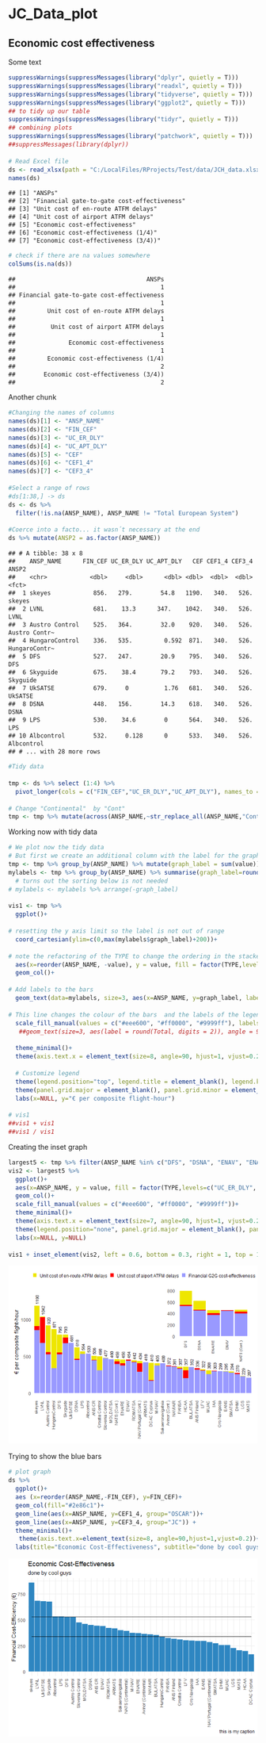 JC\_Data\_plot
================

## Economic cost effectiveness

Some text

``` r
suppressWarnings(suppressMessages(library("dplyr", quietly = T)))
suppressWarnings(suppressMessages(library("readxl", quietly = T)))
suppressWarnings(suppressMessages(library("tidyverse", quietly = T)))
suppressWarnings(suppressMessages(library("ggplot2", quietly = T)))
## to tidy up our table
suppressWarnings(suppressMessages(library("tidyr", quietly = T)))
## combining plots
suppressWarnings(suppressMessages(library("patchwork", quietly = T)))
##suppressMessages(library(dplyr))

# Read Excel file
ds <- read_xlsx(path = "C:/LocalFiles/RProjects/Test/data/JCH_data.xlsx", sheet="Sheet2")
names(ds)
```

    ## [1] "ANSPs"                                    
    ## [2] "Financial gate-to-gate cost-effectiveness"
    ## [3] "Unit cost of en-route ATFM delays"        
    ## [4] "Unit cost of airport ATFM delays"         
    ## [5] "Economic cost-effectiveness"              
    ## [6] "Economic cost-effectiveness (1/4)"        
    ## [7] "Economic cost-effectiveness (3/4))"

``` r
# check if there are na values somewhere
colSums(is.na(ds))
```

    ##                                     ANSPs 
    ##                                         1 
    ## Financial gate-to-gate cost-effectiveness 
    ##                                         1 
    ##         Unit cost of en-route ATFM delays 
    ##                                         1 
    ##          Unit cost of airport ATFM delays 
    ##                                         1 
    ##               Economic cost-effectiveness 
    ##                                         1 
    ##         Economic cost-effectiveness (1/4) 
    ##                                         2 
    ##        Economic cost-effectiveness (3/4)) 
    ##                                         2

Another chunk

``` r
#Changing the names of columns
names(ds)[1] <- "ANSP_NAME"
names(ds)[2] <- "FIN_CEF"
names(ds)[3] <- "UC_ER_DLY"
names(ds)[4] <- "UC_APT_DLY"
names(ds)[5] <- "CEF"
names(ds)[6] <- "CEF1_4"
names(ds)[7] <- "CEF3_4"

#Select a range of rows
#ds[1:38,] -> ds 
ds <- ds %>% 
  filter(!is.na(ANSP_NAME), ANSP_NAME != "Total European System")

#Coerce into a facto... it wasn´t necessary at the end
ds %>% mutate(ANSP2 = as.factor(ANSP_NAME))
```

    ## # A tibble: 38 x 8
    ##    ANSP_NAME      FIN_CEF UC_ER_DLY UC_APT_DLY   CEF CEF1_4 CEF3_4 ANSP2        
    ##    <chr>            <dbl>     <dbl>      <dbl> <dbl>  <dbl>  <dbl> <fct>        
    ##  1 skeyes            856.   279.        54.8   1190.   340.   526. skeyes       
    ##  2 LVNL              681.    13.3      347.    1042.   340.   526. LVNL         
    ##  3 Austro Control    525.   364.        32.0    920.   340.   526. Austro Contr~
    ##  4 HungaroControl    336.   535.         0.592  871.   340.   526. HungaroContr~
    ##  5 DFS               527.   247.        20.9    795.   340.   526. DFS          
    ##  6 Skyguide          675.    38.4       79.2    793.   340.   526. Skyguide     
    ##  7 UkSATSE           679.     0          1.76   681.   340.   526. UkSATSE      
    ##  8 DSNA              448.   156.        14.3    618.   340.   526. DSNA         
    ##  9 LPS               530.    34.6        0      564.   340.   526. LPS          
    ## 10 Albcontrol        532.     0.128      0      533.   340.   526. Albcontrol   
    ## # ... with 28 more rows

``` r
#Tidy data

tmp <- ds %>% select (1:4) %>% 
  pivot_longer(cols = c("FIN_CEF","UC_ER_DLY","UC_APT_DLY"), names_to = "TYPE", values_to ="value") 

# Change "Continental"  by "Cont" 
tmp <- tmp %>% mutate(across(ANSP_NAME,~str_replace_all(ANSP_NAME,"Continental","Cont.")))
```

Working now with tidy data

``` r
# We plot now the tidy data
# But first we create an additional column with the label for the graph
tmp <- tmp %>% group_by(ANSP_NAME) %>% mutate(graph_label = sum(value))
mylabels <- tmp %>% group_by(ANSP_NAME) %>% summarise(graph_label=round(sum(value), digits=0))
  # turns out the sorting below is not needed
# mylabels <- mylabels %>% arrange(-graph_label)

vis1 <- tmp %>%
  ggplot()+

# resetting the y axis limit so the label is not out of range
  coord_cartesian(ylim=c(0,max(mylabels$graph_label)+200))+

# note the refactoring of the TYPE to change the ordering in the stacked bar
  aes(x=reorder(ANSP_NAME, -value), y = value, fill = factor(TYPE,levels=c("UC_ER_DLY", "UC_APT_DLY", "FIN_CEF")))+
  geom_col()+
  
# Add labels to the bars
  geom_text(data=mylabels, size=3, aes(x=ANSP_NAME, y=graph_label, label = graph_label, angle = 90, hjust=-0.2), inherit.aes = FALSE)+

# This line changes the colour of the bars  and the labels of the legend
  scale_fill_manual(values = c("#eee600", "#ff0000", "#9999ff"), labels = c("Unit cost of en-route ATFM delays", "Unit cost of aiport ATFM delays", "Financial G2G cost-effectiveness"))+
   ##geom_text(size=3, aes(label = round(Total, digits = 2)), angle = 90, vjust = +0.5, hjust = +1)+
  
  theme_minimal()+
  theme(axis.text.x = element_text(size=8, angle=90, hjust=1, vjust=0.2))+

  # Customize legend
  theme(legend.position="top", legend.title = element_blank(), legend.key.size = unit(0.3,"cm"))+
  theme(panel.grid.major = element_blank(), panel.grid.minor = element_blank())+
  labs(x=NULL, y="€ per composite flight-hour")

# vis1
##vis1 + vis1
##vis1 / vis1
```

Creating the inset graph

``` r
largest5 <- tmp %>% filter(ANSP_NAME %in% c("DFS", "DSNA", "ENAV", "ENAIRE", "NATS (Cont.)"))
vis2 <- largest5 %>%
  ggplot()+
  aes(x=ANSP_NAME, y = value, fill = factor(TYPE,levels=c("UC_ER_DLY", "UC_APT_DLY", "FIN_CEF")))+
  geom_col()+
  scale_fill_manual(values = c("#eee600", "#ff0000", "#9999ff"))+
  theme_minimal()+
  theme(axis.text.x = element_text(size=7, angle=90, hjust=1, vjust=0.2))+
  theme(legend.position="none", panel.grid.major = element_blank(), panel.grid.minor = element_blank())+
  labs(x=NULL, y=NULL)

vis1 + inset_element(vis2, left = 0.6, bottom = 0.3, right = 1, top = 1)
```

![](JC_data_plot_files/figure-gfm/unnamed-chunk-4-1.png)<!-- -->

Trying to show the blue bars

``` r
# plot graph
ds %>%
  ggplot()+
  aes (x=reorder(ANSP_NAME,-FIN_CEF), y=FIN_CEF)+
  geom_col(fill="#2e86c1")+
  geom_line(aes(x=ANSP_NAME, y=CEF1_4, group="OSCAR"))+
  geom_line(aes(x=ANSP_NAME, y=CEF3_4, group="JC")) +
  theme_minimal()+
   theme(axis.text.x=element_text(size=8, angle=90,hjust=1,vjust=0.2))+
  labs(title="Economic Cost-Effectiveness", subtitle="done by cool guys", caption="this is my caption", x=NULL, y="Financial Cost-Efficiency (€)")
```

![](JC_data_plot_files/figure-gfm/unnamed-chunk-5-1.png)<!-- -->
